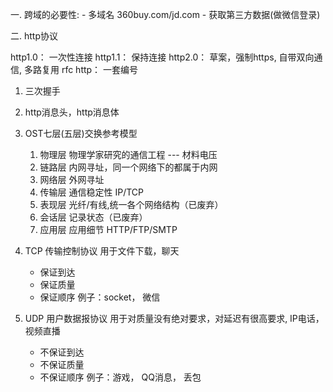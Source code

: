 一. 跨域的必要性:
    - 多域名  360buy.com/jd.com
    - 获取第三方数据(做微信登录)

二. http协议

http1.0： 一次性连接
http1.1： 保持连接
http2.0： 草案，强制https, 自带双向通信, 多路复用
rfc http： 一套编号

1. 三次握手
2. http消息头，http消息体

3. OST七层(五层)交换参考模型
    1. 物理层     物理学家研究的通信工程 --- 材料电压
    2. 链路层     内网寻址，同一个网络下的都属于内网
    3. 网络层     外网寻址
    4. 传输层     通信稳定性    IP/TCP
    5. 表现层     光纤/有线,统一各个网络结构（已废弃）
    6. 会话层     记录状态（已废弃）
    7. 应用层     应用细节    HTTP/FTP/SMTP

4. TCP 传输控制协议   用于文件下载，聊天
    - 保证到达
    - 保证质量
    - 保证顺序
例子：socket， 微信

5. UDP 用户数据报协议  用于对质量没有绝对要求，对延迟有很高要求, IP电话，视频直播
    - 不保证到达
    - 不保证质量
    - 不保证顺序
例子：游戏， QQ消息， 丢包
